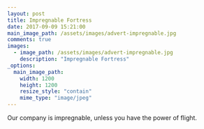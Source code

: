 ```yaml
---
layout: post
title: Impregnable Fortress
date: 2017-09-09 15:21:00
main_image_path: /assets/images/advert-impregnable.jpg
comments: true
images:
  - image_path: /assets/images/advert-impregnable.jpg
    description: "Impregnable Fortress"
_options:
  main_image_path:
    width: 1200
    height: 1200
    resize_style: "contain"
    mime_type: "image/jpeg"
---
```


Our company is impregnable, unless you have the power of flight.